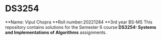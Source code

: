 # DS3254
**Name: Vipul Chopra
**Roll number:20221284
**3rd year BS-MS
This repository contains solutions for the Semester 6 course **DS3254: Systems and Implementations of Algorithms** assignments.
